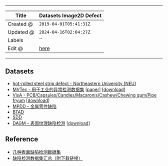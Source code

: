 -----

| Title     | Datasets Image2D Defect                               |
| --------- | ----------------------------------------------------- |
| Created @ | `2019-04-01T05:41:31Z`                                |
| Updated @ | `2024-04-16T02:04:27Z`                                |
| Labels    | \`\`                                                  |
| Edit @    | [here](https://github.com/junxnone/aiwiki/issues/245) |

-----

## Datasets

  - [hot-rolled steel strip defect - Northeastern University
    (NEU)](http://faculty.neu.edu.cn/yunhyan/NEU_surface_defect_database.html)
  - [MVTec -
    用于工业的异常检测数据集](https://www.mvtec.com/company/research/datasets/mvtec-ad)
    \[[paper](https://www.mvtec.com/fileadmin/Redaktion/mvtec.com/company/research/datasets/mvtec_ad.pdf)\]
    \[[download](https://www.mydrive.ch/shares/38536/3830184030e49fe74747669442f0f282/download/420938113-1629952094/mvtec_anomaly_detection.tar.xz)\]
  - [VisA - PCB/Capsules/Candles/Macaronis/Cashew/Chewing gum/Pipe
    fryum](https://github.com/amazon-science/spot-diff?tab=readme-ov-file#data-description)
    \[[download](https://amazon-visual-anomaly.s3.us-west-2.amazonaws.com/VisA_20220922.tar)\]
  - [MPDD - 金属零件缺陷](https://github.com/stepanje/MPDD)
  - [BTAD](http://avires.dimi.uniud.it/papers/btad/btad.zip)
  - [SDD](https://www.vicos.si/resources/kolektorsdd/)
  - [DAGM -
    表面纹理缺陷检测](https://www.kaggle.com/datasets/mhskjelvareid/dagm-2007-competition-dataset-optical-inspection)
    \[[download](https://zenodo.org/records/8086136)\]

## Reference

  - [几种表面缺陷检测数据集](https://zhuanlan.zhihu.com/p/59836697)
  - [缺陷检测数据集汇总（附下载链接）](https://aijishu.com/a/1060000000087666)
